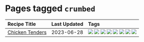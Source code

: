 # Pages tagged `crumbed`

|Recipe Title|Last Updated|Tags
|:---|:---|:---|
|[Chicken Tenders](../recipes/chickentenders.md)|2023-06-28|[![](https://img.shields.io/badge/tag-airfryer-208450)](../tags/airfryer.md) [![](https://img.shields.io/badge/tag-amazing-e4f90)](../tags/amazing.md) [![](https://img.shields.io/badge/tag-battered-1433c8)](../tags/battered.md) [![](https://img.shields.io/badge/tag-chicken-f6b493)](../tags/chicken.md) [![](https://img.shields.io/badge/tag-crumbed-13fda6)](../tags/crumbed.md) [![](https://img.shields.io/badge/tag-messy-9fef19)](../tags/messy.md) [![](https://img.shields.io/badge/tag-mine-d4602a)](../tags/mine.md) [![](https://img.shields.io/badge/tag-sides-1754e4)](../tags/sides.md)|